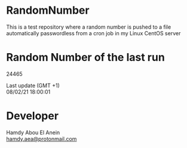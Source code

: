 # RandomNumber    
This is a test repository where a random number is pushed to a file automatically passwordless from a cron job in my Linux CentOS server    
# Random Number of the last run   
24465
      
Last update (GMT +1)    
08/02/21 18:00:01
# Developer    
Hamdy Abou El Anein   
hamdy.aea@protonmail.com
